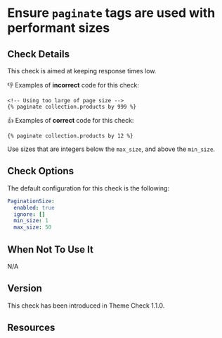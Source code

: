 # Ensure `paginate` tags are used with performant sizes

## Check Details

This check is aimed at keeping response times low.

:-1: Examples of **incorrect** code for this check:

```liquid
<!-- Using too large of page size -->
{% paginate collection.products by 999 %}
```

:+1: Examples of **correct** code for this check:

```liquid
{% paginate collection.products by 12 %}
```

Use sizes that are integers below the `max_size`, and above the `min_size`.

## Check Options

The default configuration for this check is the following:

```yaml
PaginationSize:
  enabled: true
  ignore: []
  min_size: 1
  max_size: 50
```

## When Not To Use It

N/A

## Version

This check has been introduced in Theme Check 1.1.0.

## Resources

[paginate]: https://shopify.dev/api/liquid/objects/paginate
